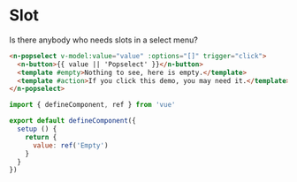 # Slot

Is there anybody who needs slots in a select menu?

```html
<n-popselect v-model:value="value" :options="[]" trigger="click">
  <n-button>{{ value || 'Popselect' }}</n-button>
  <template #empty>Nothing to see, here is empty.</template>
  <template #action>If you click this demo, you may need it.</template>
</n-popselect>
```

```js
import { defineComponent, ref } from 'vue'

export default defineComponent({
  setup () {
    return {
      value: ref('Empty')
    }
  }
})
```
